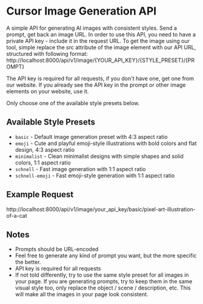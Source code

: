 # Cursor Image Generation API

A simple API for generating AI images with consistent styles. Send a prompt, get back an image URL.
In order to use this API, you need to have a private API key - include it in the request URL.
To get the image using our tool, simple replace the src attribute of the image element with our API URL, structured with following format:
http://localhost:8000/api/v1/image/{YOUR_API_KEY}/{STYLE_PRESET}/{PROMPT}

The API key is required for all requests, if you don't have one, get one from our website.
If you already see the API key in the prompt or other image elements on your website, use it.

Only choose one of the available style presets below. 


## Available Style Presets
- `basic` - Default image generation preset with 4:3 aspect ratio
- `emoji` - Cute and playful emoji-style illustrations with bold colors and flat design, 4:3 aspect ratio
- `minimalist` - Clean minimalist designs with simple shapes and solid colors, 1:1 aspect ratio
- `schnell` - Fast image generation with 1:1 aspect ratio
- `schnell-emoji` - Fast emoji-style generation with 1:1 aspect ratio

## Example Request
http://localhost:8000/api/v1/image/your_api_key/basic/pixel-art-illustration-of-a-cat

## Notes
- Prompts should be URL-encoded
- Feel free to generate any kind of prompt you want, but the more specific the better.
- API key is required for all requests
- If not told differently, try to use the same style preset for all images in your page. If you are generating prompts, try to keep them in the same visual style too, only replace the object / scene / description, etc. This will make all the images in your page look consistent.
